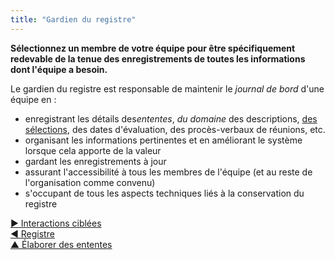 ```yaml
---
title: "Gardien du registre"
---
```



**Sélectionnez un membre de votre équipe pour être spécifiquement redevable de la tenue des enregistrements de toutes les informations dont l'équipe a besoin.**

Le gardien du registre est responsable de maintenir le <dfn data-info="Registre: Un système (numérique) pour stocker toutes les informations pertinentes pour une organisation.">journal de bord</dfn> d'une équipe en :

- enregistrant les détails des<dfn data-info="Entente: Une ligne directrice, un processus ou protocole établi de le but de guider le flux de valeur.">ententes</dfn>, <dfn data-info="Domaine: Une zone d&apos;influence, activité et prise de décisions distincte au sein d&apos;une organisation.">du domaine</dfn> des descriptions, [des sélections](role-selection.html), des dates d'évaluation, des procès-verbaux de réunions, etc.
- organisant les informations pertinentes et en améliorant le système lorsque cela apporte de la valeur
- gardant les enregistrements à jour
- assurant l'accessibilité à tous les membres de l'équipe (et au reste de l'organisation comme convenu)
- s'occupant de tous les aspects techniques liés à la conservation du registre

[&#9654; Interactions ciblées](focused-interactions.html)<br/>[&#9664; Registre](logbook.html)<br/>[&#9650; Élaborer des ententes](defining-agreements.html)

